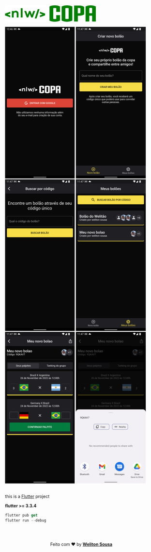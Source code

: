 
<img  
   src="../web/assets/images/nlw-green.png" 
   width="300"
/>



<img height="500px"  src="./assets/screenshots/signin.png" />
<img height="500px"  src="./assets/screenshots/new_pool.png" />
<img height="500px"  src="./assets/screenshots/search_pool.png" />
<img height="500px"  src="./assets/screenshots/list_pool.png" />
<img height="500px"  src="./assets/screenshots/guesses_pool.png" />
<img height="500px"  src="./assets/screenshots/share_pool.png" />

<br>
<br>

this is a [Flutter](https://flutter.dev/) project

<b>flutter >= 3.3.4</b>

```js
flutter pub get
flutter run --debug
```


<br>
<br>
<p align="center">
   Feito com ❤️ by <a target="_blank" href="https://welitonsousa.github.io"><b>Weliton Sousa</b></a>
</p>


